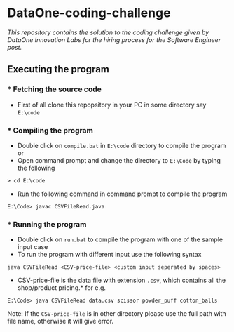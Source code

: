 # DataOne-coding-challenge
*This repository contains the solution to the coding challenge given by DataOne Innovation Labs for the hiring process for the Software Engineer post.*

## Executing the program

### * Fetching the source code
* First of all clone this repopsitory in your PC in some directory say `E:\code`

### * Compiling the program
* Double click on `compile.bat` in `E:\code` directory to compile the program
or
* Open command prompt and change the directory to `E:\Code` by typing the following
````
> cd E:\code
````
* Run the following command in command prompt to compile the program
````
E:\Code> javac CSVFileRead.java
````

### * Running the program
* Double click on `run.bat` to compile the program with one of the sample input case
* To run the program with different input use the following syntax
````
java CSVFileRead <CSV-price-file> <custom input seperated by spaces>
````
* CSV-price-file is the data file with extension `.csv`, which contains all the shop/product pricing.*
for e.g.
````
E:\Code> java CSVFileRead data.csv scissor powder_puff cotton_balls
````
Note: If the `CSV-price-file` is in other directory please use the full path with file name, otherwise it will give error.